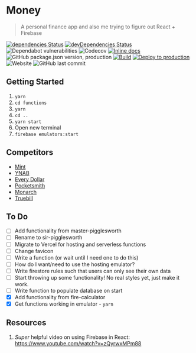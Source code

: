 # Money

> A personal finance app and also me trying to figure out React + Firebase

[![dependencies Status](https://status.david-dm.org/gh/taylorgorman/money-firebase.svg)](https://david-dm.org/taylorgorman/money-firebase)
[![devDependencies Status](https://status.david-dm.org/gh/taylorgorman/money-firebase.svg?type=dev)](https://david-dm.org/taylorgorman/money-firebase?type=dev)
![Dependabot vulnerabilities](https://flat.badgen.net/dependabot/thepracticaldev/dev.to?icon=dependabot)
![Codecov](https://img.shields.io/codecov/c/github/taylorgorman/money-firebase)
[![Inline docs](http://inch-ci.org/github/taylorgorman/money-firebase.svg?branch=production)](http://inch-ci.org/github/taylorgorman/money-firebase)
![GitHub package.json version, production](https://img.shields.io/github/package-json/v/taylorgorman/money-firebase/production)
[![Build](https://github.com/taylorgorman/money-firebase/actions/workflows/build.yml/badge.svg?branch=production)](https://github.com/taylorgorman/money-firebase/actions/workflows/build.yml?query=branch:production)
[![Deploy to production](https://github.com/taylorgorman/money-firebase/actions/workflows/deploy-production.yml/badge.svg?branch=production)](https://github.com/taylorgorman/money-firebase/actions/workflows/deploy-production.yml?query=branch:production)
![Website](https://img.shields.io/website?url=https%3A%2F%2Fmoney-firebase.web.app%2F)
![GitHub last commit](https://img.shields.io/github/last-commit/taylorgorman/money-firebase)

## Getting Started
1. `yarn`
1. `cd functions`
1. `yarn`
1. `cd ..`
1. `yarn start`
1. Open new terminal
1. `firebase emulators:start`

## Competitors
- [Mint](https://mint.intuit.com)
- [YNAB](https://www.youneedabudget.com)
- [Every Dollar](https://www.ramseysolutions.com/ramseyplus/everydollar)
- [Pocketsmith](https://www.pocketsmith.com)
- [Monarch](https://www.monarchmoney.com)
- [Truebill](https://www.truebill.com)

## To Do
- [ ] Add functionality from master-pigglesworth
- [ ] Rename to sir-pigglesworth
- [ ] Migrate to Vercel for hosting and serverless functions
- [ ] Change favicon
- [ ] Write a function (or wait until I need one to do this)
- [ ] How do I want/need to use the hosting emulator?
- [ ] Write firestore rules such that users can only see their own data
- [ ] Start throwing up some functionality! No real styles yet, just make it work.
- [ ] Write function to populate database on start
- [x] Add functionality from fire-calculator
- [x] Get functions working in emulator - `yarn`

## Resources
1. _Super_ helpful video on using Firebase in React: https://www.youtube.com/watch?v=zQyrwxMPm88

